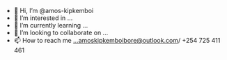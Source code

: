 - 👋 Hi, I’m @amos-kipkemboi
- 👀 I’m interested in ...
- 🌱 I’m currently learning ...
- 💞️ I’m looking to collaborate on ...
- 📫 How to reach me ...amoskipkemboibore@outlook.com/ +254 725 411 461

<!---
amos-kipkemboi/amos-kipkemboi is a ✨ special ✨ repository because its `README.md` (this file) appears on your GitHub profile.
You can click the Preview link to take a look at your changes.
--->
